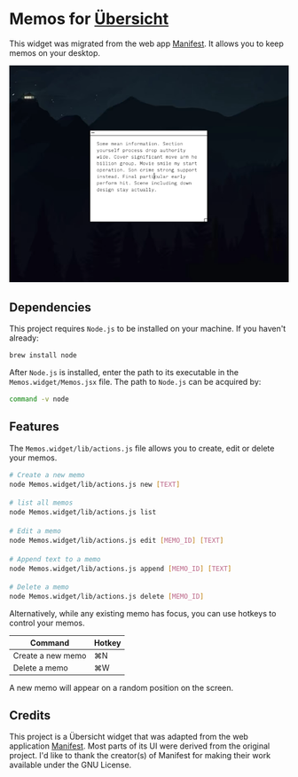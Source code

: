# Memos for [Übersicht](http://tracesof.net/uebersicht/)

This widget was migrated from the web app [Manifest](https://github.com/jonathontoon/manifest).
It allows you to keep memos on your desktop.

![](./screenshot.png)

## Dependencies

This project requires `Node.js` to be installed on your machine.
If you haven't already:

```bash
brew install node
```

After `Node.js` is installed, enter the path to its executable in the `Memos.widget/Memos.jsx` file.
The path to `Node.js` can be acquired by:

```bash
command -v node
```

## Features

The `Memos.widget/lib/actions.js` file allows you to create, edit or delete your memos.

```bash
# Create a new memo
node Memos.widget/lib/actions.js new [TEXT]

# list all memos
node Memos.widget/lib/actions.js list

# Edit a memo
node Memos.widget/lib/actions.js edit [MEMO_ID] [TEXT]

# Append text to a memo
node Memos.widget/lib/actions.js append [MEMO_ID] [TEXT]

# Delete a memo
node Memos.widget/lib/actions.js delete [MEMO_ID]
```

Alternatively, while any existing memo has focus, you can use hotkeys to control your memos.

| Command           | Hotkey |
| ----------------- | ------ |
| Create a new memo | ⌘N     |
| Delete a memo     | ⌘W     |

A new memo will appear on a random position on the screen.

## Credits

This project is a Übersicht widget that was adapted from the web application [Manifest](https://github.com/jonathontoon/manifest).
Most parts of its UI were derived from the original project.
I'd like to thank the creator(s) of Manifest for making their work available under the GNU
License.
